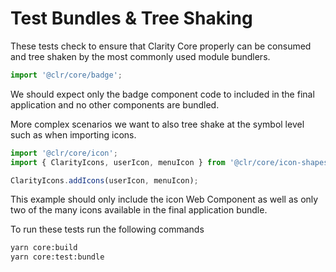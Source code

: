# Test Bundles & Tree Shaking

These tests check to ensure that Clarity Core properly can be consumed and
tree shaken by the most commonly used module bundlers.

```javascript
import '@clr/core/badge';
```

We should expect only the badge component code to included in the final application
and no other components are bundled.

More complex scenarios we want to also tree shake at the symbol level such as when
importing icons.

```javascript
import '@clr/core/icon';
import { ClarityIcons, userIcon, menuIcon } from '@clr/core/icon-shapes';

ClarityIcons.addIcons(userIcon, menuIcon);
```

This example should only include the icon Web Component as well as only two of
the many icons available in the final application bundle.

To run these tests run the following commands

```bash
yarn core:build
yarn core:test:bundle
```
